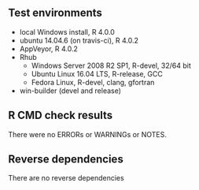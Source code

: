 ## Test environments

* local Windows install, R 4.0.0
* ubuntu 14.04.6 (on travis-ci), R 4.0.2
* AppVeyor, R 4.0.2
* Rhub
    + Windows Server 2008 R2 SP1, R-devel, 32/64 bit
    + Ubuntu Linux 16.04 LTS, R-release, GCC
    + Fedora Linux, R-devel, clang, gfortran
* win-builder (devel and release)

## R CMD check results

There were no ERRORs or WARNINGs or NOTES.

## Reverse dependencies

There are no reverse dependencies
